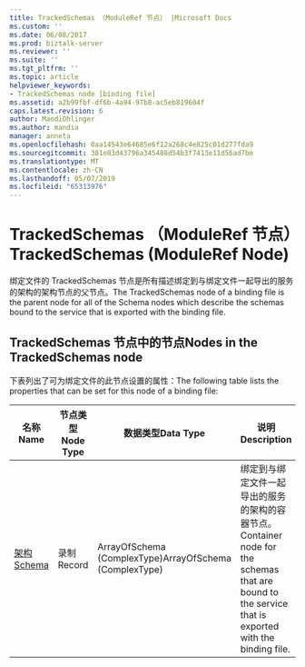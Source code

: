 ```yaml
---
title: TrackedSchemas （ModuleRef 节点） |Microsoft Docs
ms.custom: ''
ms.date: 06/08/2017
ms.prod: biztalk-server
ms.reviewer: ''
ms.suite: ''
ms.tgt_pltfrm: ''
ms.topic: article
helpviewer_keywords:
- TrackedSchemas node [binding file]
ms.assetid: a2b99fbf-df6b-4a94-97b8-ac5eb819604f
caps.latest.revision: 6
author: MandiOhlinger
ms.author: mandia
manager: anneta
ms.openlocfilehash: 0aa14543e64685e6f12a268c4e825c01d277fda9
ms.sourcegitcommit: 381e83d43796a345488d54b3f7413e11d56ad7be
ms.translationtype: MT
ms.contentlocale: zh-CN
ms.lasthandoff: 05/07/2019
ms.locfileid: "65313976"
---
```

# <a name="trackedschemas-moduleref-node"></a><span data-ttu-id="022b3-102">TrackedSchemas （ModuleRef 节点）</span><span class="sxs-lookup"><span data-stu-id="022b3-102">TrackedSchemas (ModuleRef Node)</span></span>
<span data-ttu-id="022b3-103">绑定文件的 TrackedSchemas 节点是所有描述绑定到与绑定文件一起导出的服务的架构的架构节点的父节点。</span><span class="sxs-lookup"><span data-stu-id="022b3-103">The TrackedSchemas node of a binding file is the parent node for all of the Schema nodes which describe the schemas bound to the service that is exported with the binding file.</span></span>  
  
## <a name="nodes-in-the-trackedschemas-node"></a><span data-ttu-id="022b3-104">TrackedSchemas 节点中的节点</span><span class="sxs-lookup"><span data-stu-id="022b3-104">Nodes in the TrackedSchemas node</span></span>  
 <span data-ttu-id="022b3-105">下表列出了可为绑定文件的此节点设置的属性：</span><span class="sxs-lookup"><span data-stu-id="022b3-105">The following table lists the properties that can be set for this node of a binding file:</span></span>  
  
|<span data-ttu-id="022b3-106">**名称**</span><span class="sxs-lookup"><span data-stu-id="022b3-106">**Name**</span></span>|<span data-ttu-id="022b3-107">**节点类型**</span><span class="sxs-lookup"><span data-stu-id="022b3-107">**Node Type**</span></span>|<span data-ttu-id="022b3-108">**数据类型**</span><span class="sxs-lookup"><span data-stu-id="022b3-108">**Data Type**</span></span>|<span data-ttu-id="022b3-109">**说明**</span><span class="sxs-lookup"><span data-stu-id="022b3-109">**Description**</span></span>|<span data-ttu-id="022b3-110">**限制**</span><span class="sxs-lookup"><span data-stu-id="022b3-110">**Restrictions**</span></span>|<span data-ttu-id="022b3-111">**注释**</span><span class="sxs-lookup"><span data-stu-id="022b3-111">**Comments**</span></span>|  
|--------------|-------------------|-------------------|---------------------|----------------------|------------------|  
|[<span data-ttu-id="022b3-112">架构</span><span class="sxs-lookup"><span data-stu-id="022b3-112">Schema</span></span>](../core/schema-trackedschemas-node.md)|<span data-ttu-id="022b3-113">录制</span><span class="sxs-lookup"><span data-stu-id="022b3-113">Record</span></span>|<span data-ttu-id="022b3-114">ArrayOfSchema (ComplexType)</span><span class="sxs-lookup"><span data-stu-id="022b3-114">ArrayOfSchema (ComplexType)</span></span>|<span data-ttu-id="022b3-115">绑定到与绑定文件一起导出的服务的架构的容器节点。</span><span class="sxs-lookup"><span data-stu-id="022b3-115">Container node for the schemas that are bound to the service that is exported with the binding file.</span></span>|<span data-ttu-id="022b3-116">可选</span><span class="sxs-lookup"><span data-stu-id="022b3-116">Not required</span></span>|<span data-ttu-id="022b3-117">默认值：无</span><span class="sxs-lookup"><span data-stu-id="022b3-117">Default value: none</span></span>|